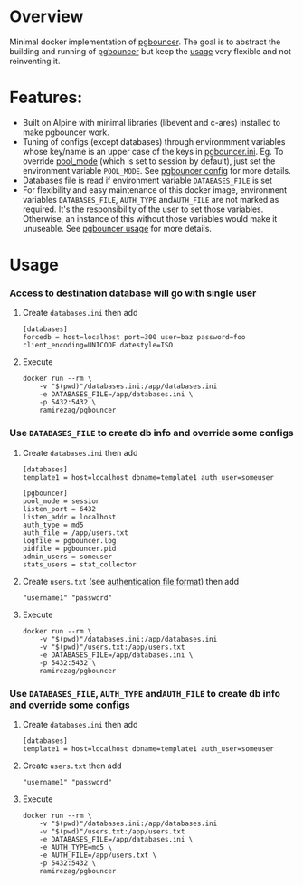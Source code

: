 # Overview

Minimal docker implementation of [pgbouncer](https://www.pgbouncer.org). The goal is to abstract the building and running of [pgbouncer](https://www.pgbouncer.org) but keep the [usage](https://www.pgbouncer.org/usage.html) very flexible and not reinventing it. 

# Features:

* Built on Alpine with minimal libraries (libevent and c-ares) installed to make pgbouncer work.
* Tuning of configs (except databases) through environmment variables whose key/name is an upper case of the keys in [pgbouncer.ini](https://github.com/pgbouncer/pgbouncer/blob/master/etc/pgbouncer.ini). Eg. To override [pool_mode](https://www.pgbouncer.org/config.html#pool_mode-1) (which is set to session by default), just set the environment variable `POOL_MODE`. See [pgbouncer config](https://www.pgbouncer.org/config.html) for more details.
* Databases file is read if environment variable `DATABASES_FILE` is set
* For flexibility and easy maintenance of this docker image, environment variables `DATABASES_FILE`, `AUTH_TYPE` and`AUTH_FILE` are not marked as required. It's the responsibility of the user to set those variables. Otherwise, an instance of this without those variables would make it unuseable. See [pgbouncer usage](https://www.pgbouncer.org/usage.html) for more details.

# Usage

### Access to destination database will go with single user

1. Create `databases.ini` then add

    ```shell
    [databases]
    forcedb = host=localhost port=300 user=baz password=foo client_encoding=UNICODE datestyle=ISO
    ```

2. Execute

    ```shell
    docker run --rm \
        -v "$(pwd)"/databases.ini:/app/databases.ini
        -e DATABASES_FILE=/app/databases.ini \
        -p 5432:5432 \
        ramirezag/pgbouncer
    ```

### Use `DATABASES_FILE` to create db info and override some configs

1. Create `databases.ini` then add

    ```shell
    [databases]
    template1 = host=localhost dbname=template1 auth_user=someuser
    
    [pgbouncer]
    pool_mode = session
    listen_port = 6432
    listen_addr = localhost
    auth_type = md5
    auth_file = /app/users.txt
    logfile = pgbouncer.log
    pidfile = pgbouncer.pid
    admin_users = someuser
    stats_users = stat_collector
    ```

2. Create `users.txt` (see [authentication file format](https://www.pgbouncer.org/config.html#authentication-file-format)) then add

    ```shell
    "username1" "password"
    ```

3. Execute
   
    ```shell
    docker run --rm \
        -v "$(pwd)"/databases.ini:/app/databases.ini
        -v "$(pwd)"/users.txt:/app/users.txt
        -e DATABASES_FILE=/app/databases.ini \
        -p 5432:5432 \
        ramirezag/pgbouncer
    ```

### Use `DATABASES_FILE`, `AUTH_TYPE` and`AUTH_FILE` to create db info and override some configs

1. Create `databases.ini` then add

    ```shell
    [databases]
    template1 = host=localhost dbname=template1 auth_user=someuser
    ```

2. Create `users.txt` then add

    ```shell
    "username1" "password"
    ```

3. Execute
   
    ```shell
    docker run --rm \
        -v "$(pwd)"/databases.ini:/app/databases.ini
        -v "$(pwd)"/users.txt:/app/users.txt
        -e DATABASES_FILE=/app/databases.ini \
        -e AUTH_TYPE=md5 \
        -e AUTH_FILE=/app/users.txt \
        -p 5432:5432 \
        ramirezag/pgbouncer
    ```
